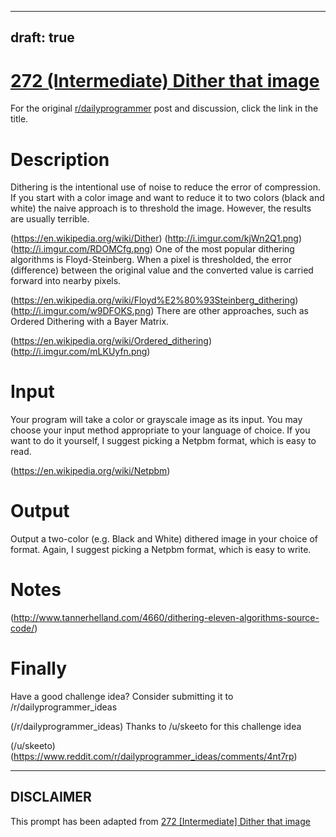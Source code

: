 ---
draft: true
----

# [272 (Intermediate) Dither that image](https://www.reddit.com/r/dailyprogrammer/comments/4paxp4/20160622_challenge_272_intermediate_dither_that/)

For the original [r/dailyprogrammer](https://www.reddit.com/r/dailyprogrammer/) post and discussion, click the link in the title.

# Description
Dithering is the intentional use of
noise to reduce the error of compression. If you start with a color image
and want to reduce it to two colors (black and white) the naive approach is
to threshold the image. However, the results are usually terrible.

(https://en.wikipedia.org/wiki/Dither)
(http://i.imgur.com/kjWn2Q1.png)
(http://i.imgur.com/RDOMCfg.png)
One of the most popular dithering algorithms is
Floyd-Steinberg.
When a pixel is thresholded, the error (difference) between the original value
and the converted value is carried forward into nearby pixels.

(https://en.wikipedia.org/wiki/Floyd%E2%80%93Steinberg_dithering)
(http://i.imgur.com/w9DFOKS.png)
There are other approaches, such as
Ordered Dithering with a
Bayer Matrix.

(https://en.wikipedia.org/wiki/Ordered_dithering)
(http://i.imgur.com/mLKUyfn.png)
# Input
Your program will take a color or grayscale image as its input. You may choose
your input method appropriate to your language of choice. If you want to do it
yourself, I suggest picking a Netpbm
format, which is easy to read.

(https://en.wikipedia.org/wiki/Netpbm)
# Output
Output a two-color (e.g. Black and White) dithered image in your choice of
format. Again, I suggest picking a Netpbm format, which is easy to write.

# Notes
(http://www.tannerhelland.com/4660/dithering-eleven-algorithms-source-code/)
# Finally
Have a good challenge idea?
Consider submitting it to /r/dailyprogrammer_ideas

(/r/dailyprogrammer_ideas)
Thanks to /u/skeeto for this challenge idea

(/u/skeeto)
(https://www.reddit.com/r/dailyprogrammer_ideas/comments/4nt7rp)

----
## **DISCLAIMER**
This prompt has been adapted from [272 [Intermediate] Dither that image](https://www.reddit.com/r/dailyprogrammer/comments/4paxp4/20160622_challenge_272_intermediate_dither_that/
)
